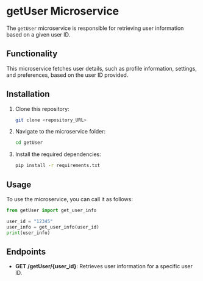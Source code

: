 
# getUser Microservice

The `getUser` microservice is responsible for retrieving user information based on a given user ID.

## Functionality

This microservice fetches user details, such as profile information, settings, and preferences, based on the user ID provided.

## Installation

1. Clone this repository:

   ```bash
   git clone <repository_URL>
   ```

2. Navigate to the microservice folder:

   ```bash
   cd getUser
   ```

3. Install the required dependencies:

   ```bash
   pip install -r requirements.txt
   ```

## Usage

To use the microservice, you can call it as follows:

```python
from getUser import get_user_info

user_id = "12345"
user_info = get_user_info(user_id)
print(user_info)
```

## Endpoints

- **GET /getUser/{user_id}**: Retrieves user information for a specific user ID.
